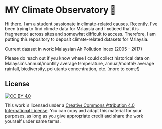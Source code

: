 # MY Climate Observatory :seedling:

Hi there, I am a student passionate in climate-related causes. Recently, I've been trying to find climate data for Malaysia and I noticed that it is fragmented across sites and somewhat difficult to access. Therefore, I am putting this repository to deposit climate-related datasets for Malaysia. 

Current dataset in work: Malaysian Air Pollution Index (2005 - 2017)

Please do reach out if you know where I could collect historical data on Malaysia's annual/monthly average temperature, annual/monthly average rainfall, biodiversity, pollutants concentration, etc. (more to come!)

## License
[![CC BY 4.0](https://img.shields.io/badge/License-CC%20BY%204.0-lightgrey.svg)](http://creativecommons.org/licenses/by/4.0/)

This work is licensed under a [Creative Commons Attribution 4.0 International License](http://creativecommons.org/licenses/by/4.0/).
You can copy and adapt this material for your purposes, as long as you give appropriate credit and share the work yourself under same terms. 
